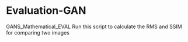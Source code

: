 # Evaluation-GAN
GANS_Mathematical_EVAL
Run this script to calculate the RMS and SSIM for comparing two images
